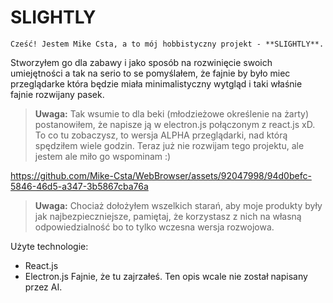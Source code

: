 # SLIGHTLY

    Cześć! Jestem Mike Csta, a to mój hobbistyczny projekt - **SLIGHTLY**.
Stworzyłem go dla zabawy i jako sposób na rozwinięcie swoich umiejętności a tak na serio to se pomyślałem, że fajnie by było miec przeglądarke która będzie miała minimalistyczny wytgląd i taki właśnie fajnie rozwijany pasek.
  > **Uwaga:**  Tak wsumie to dla beki (młodzieżowe określenie na żarty) postanowiłem, że napisze ją w electron.js połączonym z react.js xD. To co tu zobaczysz, to wersja ALPHA przeglądarki, nad którą spędziłem wiele godzin. Teraz już nie rozwijam tego projektu, ale jestem ale miło go wspominam :)


https://github.com/Mike-Csta/WebBrowser/assets/92047998/94d0befc-5846-46d5-a347-3b5867cba76a


> **Uwaga:** Chociaż dołożyłem wszelkich starań, aby moje produkty były jak najbezpieczniejsze, pamiętaj, że korzystasz z nich na własną odpowiedzialność bo to tylko wczesna wersja rozwojowa.

Użyte technologie:
- React.js
- Electron.js
Fajnie, że tu zajrzałeś. Ten opis wcale nie został napisany przez AI.
